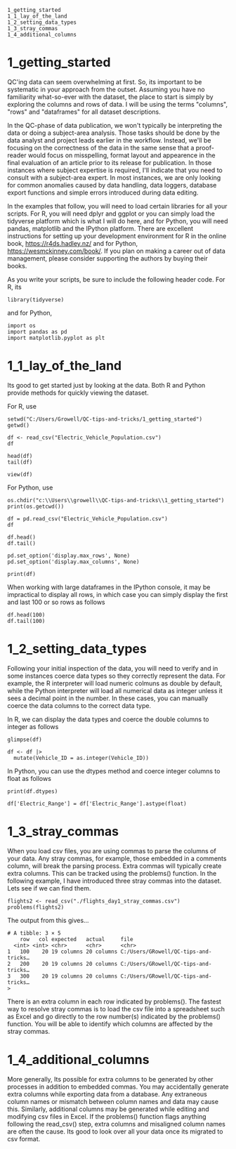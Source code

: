 
    1_getting_started
    1_1_lay_of_the_land
    1_2_setting_data_types
    1_3_stray_commas
    1_4_additional_columns
	
	
# 1_getting_started

QC'ing data can seem overwhelming at first. So, its important to be systematic in your approach from the outset. Assuming you have no familiarity what-so-ever with the dataset, the place to start is simply by exploring the columns and rows of data.  I will be using the terms "columns", "rows" and "dataframes" for all dataset descriptions. 

In the QC-phase of data publication, we won't typically be interpreting the data or doing a subject-area analysis. Those tasks should be done by the data analyst and project leads earlier in the workflow. Instead, we'll be focusing on the correctness of the data in the same sense that a proof-reader would focus on misspelling, format layout and appearence in the final evaluation of an article prior to its release for publication. In those instances where subject expertise is required, I'll indicate that you need to consult with a subject-area expert. In most instances, we are only looking for common anomalies caused by data handling, data loggers, database export functions and simple errors introduced during data editing.

In the examples that follow, you will need to load certain libraries for all your scripts. For R, you will need dplyr and ggplot or you can simply load the tidyverse platform which is what I will do here, and for Python, you will need pandas, matplotlib and the IPython platform. There are excellent instructions for setting up your development environment for R in the online book, https://r4ds.hadley.nz/ and for Python, https://wesmckinney.com/book/. If you plan on making a career out of data management, please consider supporting the authors by buying their books. 

As you write your scripts, be sure to include the following header code. For R, its

	library(tidyverse)

and for Python, 

	import os
	import pandas as pd
	import matplotlib.pyplot as plt


# 1_1_lay_of_the_land

Its good to get started just by looking at the data. Both R and Python provide methods for quickly viewing the dataset. 

For R, use 

	setwd("C:/Users/Growell/QC-tips-and-tricks/1_getting_started")
	getwd()
	
	df <- read_csv("Electric_Vehicle_Population.csv")
	df
	
	head(df)
	tail(df)
	
	view(df)
	
	

For Python, use
	
	os.chdir("c:\\Users\\growell\\QC-tips-and-tricks\\1_getting_started")
	print(os.getcwd())
		
	df = pd.read_csv("Electric_Vehicle_Population.csv")
	df	
		
	df.head()
	df.tail()
		
	pd.set_option('display.max_rows', None)
	pd.set_option('display.max_columns', None)
		
	print(df)
		

When working with large dataframes in the IPython console, it may be impractical to display all rows, in which case you can simply display the first and last 100 or so rows as follows

	df.head(100)
	df.tail(100)
	

    
# 1_2_setting_data_types

Following your initial inspection of the data, you will need to verify and in some instances coerce data types so they correctly represent the data. For example, the R interpreter will load numeric colmuns as double by default, while the Python interpreter will load all numerical data as integer unless it sees a decimal point in the number. In these cases, you can manually coerce the data columns to the correct data type. 

In R, we can display the data types and coerce the double columns to integer as follows

	glimpse(df)

	df <- df |>
	  mutate(Vehicle_ID = as.integer(Vehicle_ID))


In Python, you can use the dtypes method and coerce integer columns to float as follows

	print(df.dtypes)
	
	df['Electric_Range'] = df['Electric_Range'].astype(float)
	


# 1_3_stray_commas

When you load csv files, you are using commas to parse the columns of your data. Any stray commas, for example, those embedded in a comments column, will break the parsing process. Extra commas will typically create extra columns. This can be tracked using the problems() function. In the following example, I have introduced three stray commas into the dataset. Lets see if we can find them.

    flights2 <- read_csv("./flights_day1_stray_commas.csv")
    problems(flights2)

The output from this gives...

    # A tibble: 3 × 5
        row   col expected   actual     file                                
      <int> <int> <chr>      <chr>      <chr>                               
    1   100    20 19 columns 20 columns C:/Users/GRowell/QC-tips-and-tricks…
    2   200    20 19 columns 20 columns C:/Users/GRowell/QC-tips-and-tricks…
    3   300    20 19 columns 20 columns C:/Users/GRowell/QC-tips-and-tricks…
    > 
  
There is an extra column in each row indicated by problems(). The fastest way to resolve stray commas is to load the csv file into a spreadsheet such as Excel and go directly to the row number(s) indicated by the problems() function. You will be able to identify which columns are affected by the stray commas.





# 1_4_additional_columns

More generally, Its possible for extra columns to be generated by other processes in addition to embedded commas. You may accidentally generate extra columns while exporting data from a database. Any extraneous column names or mismatch between column names and data may cause this. Similarly, additional columns may be generated while editing and modifying csv files in Excel. If the problems() function flags anything following the read_csv() step, extra columns and misaligned column names are often the cause. Its good to look over all your data once its migrated to csv format. 













